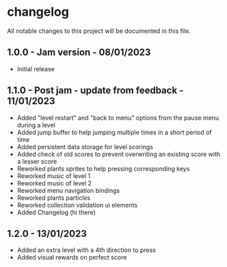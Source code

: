 # changelog
All notable changes to this project will be documented in this file.

## 1.0.0 - Jam version - 08/01/2023
 - Initial release

## 1.1.0 - Post jam - update from feedback - 11/01/2023
 - Added "level restart" and "back to menu" options from the pause menu during a level
 - Added jump buffer to help jumping multiple times in a short period of time
 - Added persistent data storage for level scorings
 - Added check of old scores to prevent overwriting an existing score with a lesser score
 - Reworked plants sprites to help pressing corresponding keys
 - Reworked music of level 1
 - Reworked music of level 2
 - Reworked menu navigation bindings
 - Reworked plants particles
 - Reworked collection validation ui elements
 - Added Changelog (hi there)

## 1.2.0 - 13/01/2023
 - Added an extra level with a 4th direction to press
 - Added visual rewards on perfect score